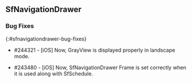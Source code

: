 ## SfNavigationDrawer

### Bug Fixes
{:#sfnavigationdrawer-bug-fixes}

* \#244321 - [iOS] Now, GrayView is displayed properly in landscape mode.

* \#243480 - [iOS] Now, SfNavigationDrawer Frame is set correctly when it is used along with SfSchedule.